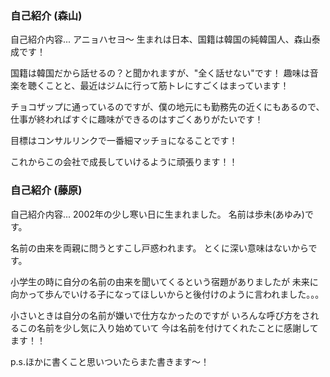 
### 自己紹介 (森山)
自己紹介内容...
アニョハセヨ～
生まれは日本、国籍は韓国の純韓国人、森山泰成です！

国籍は韓国だから話せるの？と聞かれますが、"全く話せない"です！
趣味は音楽を聴くことと、最近はジムに行って筋トレにすごくはまっています！

チョコザップに通っているのですが、僕の地元にも勤務先の近くにもあるので、
仕事が終わればすぐに趣味ができるのはすごくありがたいです！

目標はコンサルリンクで一番細マッチョになることです！

これからこの会社で成長していけるように頑張ります！！

### 自己紹介 (藤原)
自己紹介内容...
2002年の少し寒い日に生まれました。
名前は歩未(あゆみ)です。

名前の由来を両親に問うとすこし戸惑われます。
とくに深い意味はないからです。

小学生の時に自分の名前の由来を聞いてくるという宿題がありましたが
未来に向かって歩んでいける子になってほしいからと後付けのように言われました。。。

小さいときは自分の名前が嫌いで仕方なかったのですが
いろんな呼び方をされるこの名前を少し気に入り始めていて
今は名前を付けてくれたことに感謝してます！！

p.s.ほかに書くこと思いついたらまた書きます～！



